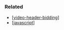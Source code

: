 # <HTML5 Video>

### Related

- [[video-header-bidding]]
- [[javascript]]

[//begin]: # "Autogenerated link references for markdown compatibility"
[video-header-bidding]: ../header-bidding/video-header-bidding "Video Header Bidding"
[javascript]: javascript "Javascript"
[//end]: # "Autogenerated link references"
